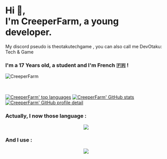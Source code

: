 <h1>Hi 👋,<br>I'm CreeperFarm, a young developer.</h1>
<p>My discord pseudo is theotakutechgame , you can also call me DevOtaku: Tech & Game</p>

<h3>I'm a 17 Years old, a student and I'm French 🇫🇷 !</h3>

<p align="left"> <img src="https://komarev.com/ghpvc/?username=CreeperFarm&color=green&style=flat-square" alt="CreeperFarm" /> </p>  

<br> <br>
[![CreeperFarm' top languages](https://github-readme-stats.vercel.app/api/top-langs/?username=CreeperFarm&theme=tokyonight)](https://github.com/creeperfarm)
[![CreeperFarm' GitHub stats](https://github-readme-stats.vercel.app/api?username=CreeperFarm&show_icons=true&theme=tokyonight)](https://github.com/creeperfarm)
[![CreeperFarm' GitHub profile detail](https://github-profile-summary-cards.vercel.app/api/cards/profile-details?username=creeperfarm&theme=tokyonight)](https://github.com/creeperfarm)
<h3>Actually, I now those language :</h3>
<p align="center">
  <a href="https://skillicons.dev">
    <img src="https://skillicons.dev/icons?i=html,css,js,bots,arduino,py,java,md,flutter,dart" />
    <!--<img src="https://skillicons.dev/icons?i=html,css,js,discord,bots,arduino,idea,py,vscode,java,figma,md,androidstudio,flutter,dart,firebase" />-->
  </a>
</p>

<h3>And I use :</h3>
<p align="center">
  <a href="https://skillicons.dev">
    <img src="https://skillicons.dev/icons?i=discord,arduino,idea,vscode,figma,md,androidstudio,firebase" />
  </a>
</p>
